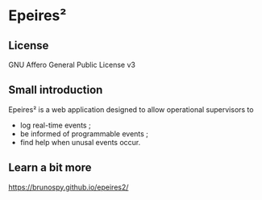 # Epeires²

## License

GNU Affero General Public License v3

## Small introduction

Epeires² is a web application designed to allow operational supervisors to
 * log real-time events ;
 * be informed of programmable events ;
 * find help when unusal events occur.


## Learn a bit more

https://brunospy.github.io/epeires2/

